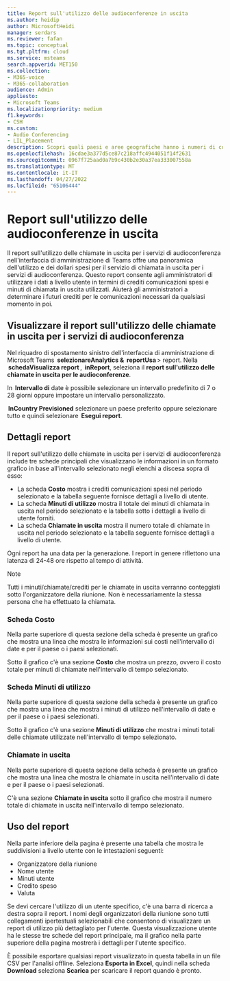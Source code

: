 ```yaml
---
title: Report sull'utilizzo delle audioconferenze in uscita
ms.author: heidip
author: MicrosoftHeidi
manager: serdars
ms.reviewer: fafan
ms.topic: conceptual
ms.tgt.pltfrm: cloud
ms.service: msteams
search.appverid: MET150
ms.collection:
- M365-voice
- M365-collaboration
audience: Admin
appliesto:
- Microsoft Teams
ms.localizationpriority: medium
f1.keywords:
- CSH
ms.custom:
- Audio Conferencing
- LIL_Placement
description: Scopri quali paesi e aree geografiche hanno i numeri di conferenza telefonica con accesso esterno e come vengono assegnati automaticamente.
ms.openlocfilehash: 16cdae3a377d5ce87c218affc4944051f14f2631
ms.sourcegitcommit: 0967f725aad0a7b9c430b2e30a37ea333007558a
ms.translationtype: MT
ms.contentlocale: it-IT
ms.lasthandoff: 04/27/2022
ms.locfileid: "65106444"
---
```

# <a name="audio-conferencing-dial-out-usage-report"></a>Report sull'utilizzo delle audioconferenze in uscita

Il report sull'utilizzo delle chiamate in uscita per i servizi di audioconferenza nell'interfaccia di amministrazione di Teams offre una panoramica dell'utilizzo e dei dollari spesi per il servizio di chiamata in uscita per i servizi di audioconferenza. Questo report consente agli amministratori di utilizzare i dati a livello utente in termini di crediti comunicazioni spesi e minuti di chiamata in uscita utilizzati. Aiuterà gli amministratori a determinare i futuri crediti per le comunicazioni necessari da qualsiasi momento in poi.

## <a name="view-the-audio-conferencing-dial-out-usage-report"></a>Visualizzare il report sull'utilizzo delle chiamate in uscita per i servizi di audioconferenza

Nel riquadro di spostamento sinistro dell'interfaccia di amministrazione di Microsoft Teams  **selezionareAnalytics &**  **reportUsa** > report. Nella  **schedaVisualizza report** ,  **inReport**, seleziona il **report sull'utilizzo delle chiamate in uscita per le audioconferenze**.

In  **Intervallo di** date è possibile selezionare un intervallo predefinito di 7 o 28 giorni oppure impostare un intervallo personalizzato.

 **InCountry Previsioned** selezionare un paese preferito oppure selezionare tutto e quindi selezionare  **Esegui report**.

## <a name="report-details"></a>Dettagli report

Il report sull'utilizzo delle chiamate in uscita per i servizi di audioconferenza include tre schede principali che visualizzano le informazioni in un formato grafico in base all'intervallo selezionato negli elenchi a discesa sopra di esso:

- La scheda **Costo** mostra i crediti comunicazioni spesi nel periodo selezionato e la tabella seguente fornisce dettagli a livello di utente.
- La scheda **Minuti di utilizzo** mostra il totale dei minuti di chiamata in uscita nel periodo selezionato e la tabella sotto i dettagli a livello di utente forniti.
- La scheda **Chiamate in uscita** mostra il numero totale di chiamate in uscita nel periodo selezionato e la tabella seguente fornisce dettagli a livello di utente.

Ogni report ha una data per la generazione. I report in genere riflettono una latenza di 24-48 ore rispetto al tempo di attività.

> [!NOTE]
> Tutti i minuti/chiamate/crediti per le chiamate in uscita verranno conteggiati sotto l'organizzatore della riunione. Non è necessariamente la stessa persona che ha effettuato la chiamata.

### <a name="cost-tab"></a>Scheda Costo

Nella parte superiore di questa sezione della scheda è presente un grafico che mostra una linea che mostra le informazioni sui costi nell'intervallo di date e per il paese o i paesi selezionati.

Sotto il grafico c'è una sezione **Costo** che mostra un prezzo, ovvero il costo totale per minuti di chiamate nell'intervallo di tempo selezionato.

### <a name="minutes-of-use-tab"></a>Scheda Minuti di utilizzo

Nella parte superiore di questa sezione della scheda è presente un grafico che mostra una linea che mostra i minuti di utilizzo nell'intervallo di date e per il paese o i paesi selezionati.

Sotto il grafico c'è una sezione **Minuti di utilizzo** che mostra i minuti totali delle chiamate utilizzate nell'intervallo di tempo selezionato.

### <a name="dial-out-calls"></a>Chiamate in uscita

Nella parte superiore di questa sezione della scheda è presente un grafico che mostra una linea che mostra le chiamate in uscita nell'intervallo di date e per il paese o i paesi selezionati.

C'è una sezione **Chiamate in uscita** sotto il grafico che mostra il numero totale di chiamate in uscita nell'intervallo di tempo selezionato.

## <a name="using-the-report"></a>Uso del report

Nella parte inferiore della pagina è presente una tabella che mostra le suddivisioni a livello utente con le intestazioni seguenti:

- Organizzatore della riunione
- Nome utente
- Minuti utente
- Credito speso
- Valuta

Se devi cercare l'utilizzo di un utente specifico, c'è una barra di ricerca a destra sopra il report. I nomi degli organizzatori della riunione sono tutti collegamenti ipertestuali selezionabili che consentono di visualizzare un report di utilizzo più dettagliato per l'utente. Questa visualizzazione utente ha le stesse tre schede del report principale, ma il grafico nella parte superiore della pagina mostrerà i dettagli per l'utente specifico.

È possibile esportare qualsiasi report visualizzato in questa tabella in un file CSV per l'analisi offline. Seleziona **Esporta in Excel**, quindi nella scheda **Download** seleziona **Scarica** per scaricare il report quando è pronto.
